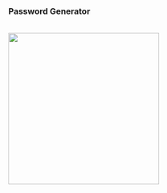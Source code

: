 <h3>Password Generator</h3>
<br>

<img src="https://user-images.githubusercontent.com/91012723/222952574-1366bf7d-7c7b-41fc-ad73-96eebdf1442b.gif" width="300" height="300">
